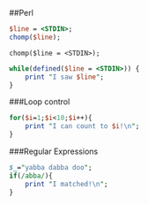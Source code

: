 ##Perl
```perl
$line = <STDIN>;
chomp($line);
```
`chomp($line = <STDIN>);`

```perl
while(defined($line = <STDIN>)) {
	print "I saw $line";
}
```

###Loop control
```perl
for($i=1;$i<10;$i++){
	print "I can count to $i!\n";
}
```
###Regular Expressions
```perl
$_="yabba dabba doo";
if(/abba/){
	print "I matched!\n";
}
```
